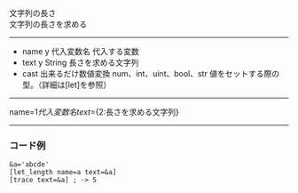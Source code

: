 文字列の長さ  
文字列の長さを求める

***
- name	y		代入変数名	代入する変数
- text	y		String	長さを求める文字列
- cast		出来るだけ数値変換	num、int、uint、bool、str	値をセットする際の型。（詳細は[let]を参照）

***
name=${1{{代入変数名}}} text=${2:長さを求める文字列}

***
### コード例
~~~skynovel
&a='abcde'
[let_length name=a text=&a]
[trace text=&a] ; -> 5
~~~
